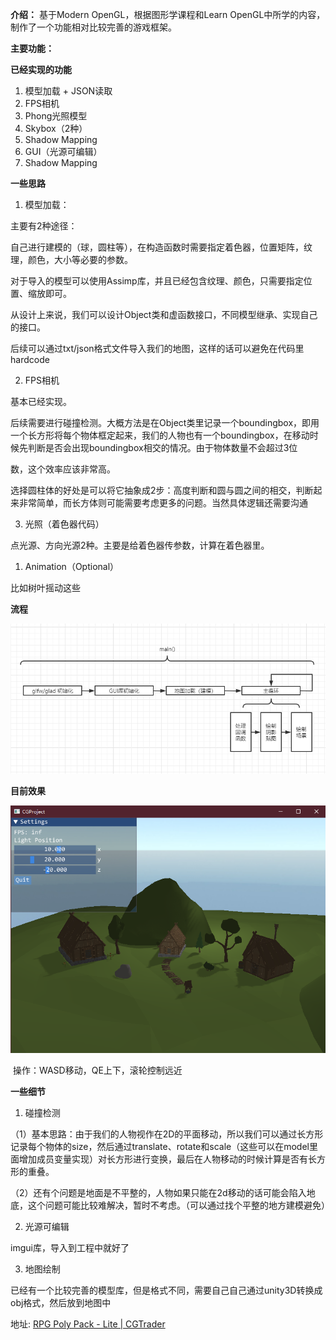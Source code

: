 **介绍：**
基于Modern OpenGL，根据图形学课程和Learn OpenGL中所学的内容，制作了一个功能相对比较完善的游戏框架。

**主要功能：**

**已经实现的功能**
1. 模型加载 + JSON读取
2. FPS相机
3. Phong光照模型
4. Skybox（2种）
5. Shadow Mapping
6. GUI（光源可编辑）
7. Shadow Mapping

**一些思路**
1. 模型加载：

主要有2种途径：

自己进行建模的（球，圆柱等），在构造函数时需要指定着色器，位置矩阵，纹理，颜色，大小等必要的参数。

对于导入的模型可以使用Assimp库，并且已经包含纹理、颜色，只需要指定位置、缩放即可。

从设计上来说，我们可以设计Object类和虚函数接口，不同模型继承、实现自己的接口。

后续可以通过txt/json格式文件导入我们的地图，这样的话可以避免在代码里hardcode

2. FPS相机

基本已经实现。

后续需要进行碰撞检测。大概方法是在Object类里记录一个boundingbox，即用一个长方形将每个物体框定起来，我们的人物也有一个boundingbox，在移动时候先判断是否会出现boundingbox相交的情况。由于物体数量不会超过3位

数，这个效率应该非常高。

选择圆柱体的好处是可以将它抽象成2步：高度判断和圆与圆之间的相交，判断起来非常简单，而长方体则可能需要考虑更多的问题。当然具体逻辑还需要沟通

3. 光照（着色器代码）

点光源、方向光源2种。主要是给着色器传参数，计算在着色器里。

1. Animation（Optional）

比如树叶摇动这些

**流程**

![](pic/流程.png)

 **目前效果** 

![image-20210107092623191](pic/成果.png)

​	操作：WASD移动，QE上下，滚轮控制远近

**一些细节**

1. 碰撞检测

（1）基本思路：由于我们的人物视作在2D的平面移动，所以我们可以通过长方形记录每个物体的size，然后通过translate、rotate和scale（这些可以在model里面增加成员变量实现）对长方形进行变换，最后在人物移动的时候计算是否有长方形的重叠。

（2）还有个问题是地面是不平整的，人物如果只能在2d移动的话可能会陷入地底，这个问题可能比较难解决，暂时不考虑。（可以通过找个平整的地方建模避免）

2. 光源可编辑

imgui库，导入到工程中就好了

3. 地图绘制

已经有一个比较完善的模型库，但是格式不同，需要自己自己通过unity3D转换成obj格式，然后放到地图中

地址: [RPG Poly Pack - Lite | CGTrader](https://www.cgtrader.com/items/2011355/download-page)



